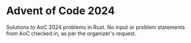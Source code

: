 # Advent of Code 2024

Solutions to AoC 2024 problems in Rust. No input or problem statements from AoC checked in, as per the organizer's request.
